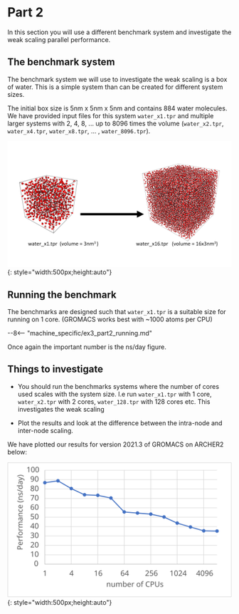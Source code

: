 # Part 2

In this section you will use a different benchmark system and investigate the weak scaling parallel performance.

## The benchmark system

The benchmark system we will use to investigate the weak scaling is a box of water. This is a simple system than can be created for different system sizes.

The initial box size is 5nm x 5nm x 5nm and contains 884 water molecules. We have provided input files for this system ``water_x1.tpr`` and multiple larger systems with 2, 4, 8, ... up to 8096 times the volume (``water_x2.tpr``, ``water_x4.tpr``, ``water_x8.tpr``, ... , ``water_8096.tpr``).

![TIP3P water boxes]( ./images/gmx_water.png){: style="width:500px;height:auto"}

## Running the benchmark

The benchmarks are designed such that ``water_x1.tpr`` is a suitable size for running on 1 core. (GROMACS works best with ~1000 atoms per CPU)

--8<-- "machine_specific/ex3_part2_running.md"


Once again the important number is the ns/day figure.


## Things to investigate
- You should run the benchmarks systems where the number of cores used scales with the system size. I.e run ``water_x1.tpr`` with 1 core, ``water_x2.tpr`` with 2 cores, ``water_128.tpr`` with 128 cores etc. This investigates the weak scaling

- Plot the results and look at the difference between the intra-node and inter-node scaling.

We have plotted our results for version 2021.3 of GROMACS on ARCHER2 below:

![gromacs weak scaling]( ./images/gmx_weak_scaling.svg){: style="width:500px;height:auto"}